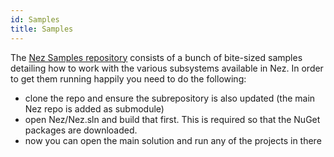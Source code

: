 ```yaml
---
id: Samples
title: Samples
---
```


The [Nez Samples repository](https://github.com/prime31/Nez-Samples) consists of a bunch of bite-sized samples detailing how to work with the various subsystems available in Nez. In order to get them running happily you need to do the following:

- clone the repo and ensure the subrepository is also updated (the main Nez repo is added as submodule)
- open Nez/Nez.sln and build that first. This is required so that the NuGet packages are downloaded.
- now you can open the main solution and run any of the projects in there
